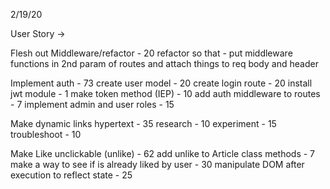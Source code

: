 2/19/20

User Story ->

Flesh out Middleware/refactor - 20
refactor so that -
put middleware functions in 2nd param of routes
and attach things to req body and header

Implement auth - 73
create user model - 20
create login route - 20
install jwt module - 1
make token method (IEP) - 10
add auth middleware to routes - 7
implement admin and user roles - 15

Make dynamic links hypertext - 35
research - 10
experiment - 15
troubleshoot - 10

Make Like unclickable (unlike) - 62
add unlike to Article class methods - 7
make a way to see if is already liked by user - 30
manipulate DOM after execution to reflect state - 25
